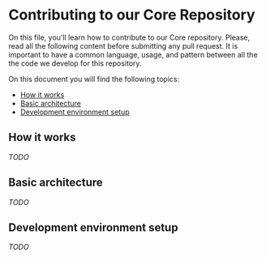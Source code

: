 # Contributing to our Core Repository

On this file, you'll learn how to contribute to our Core repository. Please, read all the following content before submitting any pull request. It is important to have a common language, usage, and pattern between all the the code we develop for this repository.

On this document you will find the following topics:

- [How it works](#how-it-works)
- [Basic architecture](#basic-architecture)
- [Development environment setup](#development-environment-setup)

## How it works

_TODO_

## Basic architecture

_TODO_

## Development environment setup

_TODO_
